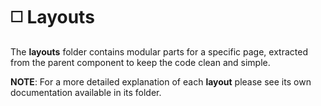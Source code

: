 # :white_medium_square: Layouts

The **layouts** folder contains modular parts for a specific page, extracted from the parent component to keep the code clean and simple.

**NOTE**: For a more detailed explanation of each **layout** please see its own documentation available in its folder.